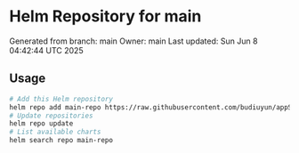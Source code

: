 # Helm Repository for main
Generated from branch: main
Owner: main
Last updated: Sun Jun  8 04:42:44 UTC 2025

## Usage
```bash
# Add this Helm repository
helm repo add main-repo https://raw.githubusercontent.com/budiuyun/appStore/helm-main/
# Update repositories
helm repo update
# List available charts
helm search repo main-repo
```
